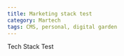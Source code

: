 ```yaml
---
title: Marketing stack test
category: Martech
tags: CMS, personal, digital garden
---
```


Tech Stack Test
